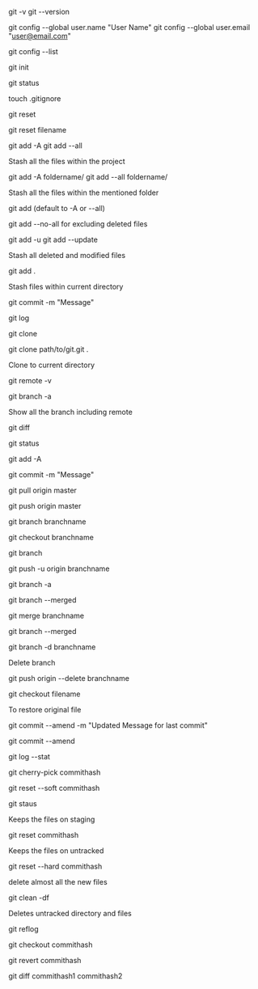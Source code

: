 git -v
git --version

git config --global user.name "User Name"
git config --global user.email "user@email.com"

git config --list


git init

git status

touch .gitignore


git reset

git reset filename


git add -A
git add --all

Stash all the files within the project

git add -A foldername/
git add --all foldername/

Stash all the files within the mentioned folder

git add (default to -A or --all)

git add --no-all for excluding deleted files

git add -u
git add --update

Stash all deleted and modified files

git add .

Stash files within current directory

git commit -m "Message"

git log

git clone <url> <where to clone>

git clone path/to/git.git .

Clone to current directory

git remote -v

git branch -a

Show all the branch including remote

git diff

git status

git add -A

git commit -m "Message"

git pull origin master

git push origin master

git branch branchname

git checkout branchname

git branch

git push -u origin branchname

git branch -a

git branch --merged

git merge branchname

git branch --merged

git branch -d branchname

Delete branch

git push origin --delete branchname


git checkout filename

To restore original file

git commit --amend -m "Updated Message for last commit"

git commit --amend

git log --stat

git cherry-pick commithash


git reset --soft commithash

git staus

Keeps the files on staging

git reset commithash

Keeps the files on untracked

git reset --hard commithash

delete almost all the new files

git clean -df

Deletes untracked directory and files

git reflog

git checkout commithash

git revert commithash

git diff commithash1 commithash2


